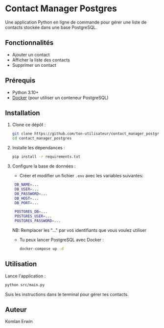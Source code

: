 # Contact Manager Postgres

Une application Python en ligne de commande pour gérer une liste de contacts stockée dans une base PostgreSQL.

## Fonctionnalités

- Ajouter un contact
- Afficher la liste des contacts
- Supprimer un contact

## Prérequis

- Python 3.10+
- [Docker](https://www.docker.com/) (pour utiliser un conteneur PostgreSQL)

## Installation

1. Clone ce dépôt :
   ```sh
   git clone https://github.com/ton-utilisateur/contact_manager_postgres.git
   cd contact_manager_postgres
   ```

2. Installe les dépendances :
   ```sh
   pip install -r requirements.txt
   ```

3. Configure la base de données :
   - Créer et modifier un fichier `.env` avec les variables suivantes:
    ```sh
     DB_NAME=...
     DB_USER=...
     DB_PASSWORD=...
     DB_HOST=...
     DB_PORT=...

     POSTGRES_DB=...
     POSTGRES_USER=...
     POSTGRES_PASSWORD=...
     ```
     NB: Remplacer les "..." par vos identifiants que vous voulez utiliser

   - Tu peux lancer PostgreSQL avec Docker :
     ```sh
     docker-compose up -d
     ```

## Utilisation

Lance l'application :
```sh
python src/main.py
```

Suis les instructions dans le terminal pour gérer tes contacts.

## Auteur

Komlan Erwin